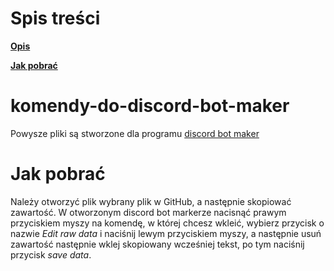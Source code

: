 # Spis treści
**[Opis](https://github.com/MlodyMontazysta/komendy-do-discord-bot-maker#komendy-do-discord-bot-maker)**

**[Jak pobrać](https://github.com/MlodyMontazysta/komendy-do-discord-bot-maker#jak-pobrać)**
# komendy-do-discord-bot-maker
Powysze pliki są stworzone dla programu [discord bot maker](https://store.steampowered.com/app/682130?l=polish&curator_clanid=26170000)
# Jak pobrać
Należy otworzyć plik wybrany plik w GitHub, a następnie skopiować zawartość. W otworzonym discord bot markerze nacisnąć prawym przyciskiem myszy na komendę, w której chcesz wkleić, wybierz przycisk o nazwie *Edit raw data* i naciśnij lewym przyciskiem myszy, a następnie usuń zawartość następnie wklej skopiowany wcześniej tekst, po tym naciśnij przycisk *save data*.
